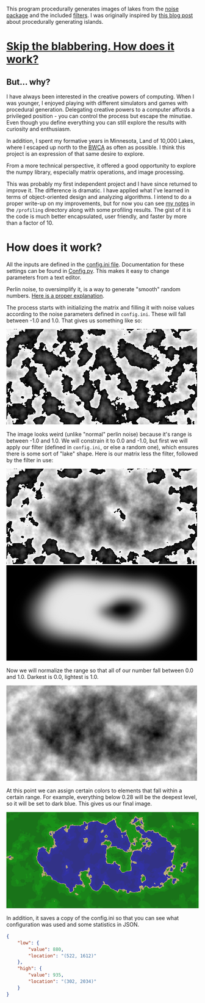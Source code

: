 This program procedurally generates images of lakes from the [noise package](https://github.com/caseman/noise) and the included [filters](/filters). I was originally inspired by [this blog post](https://medium.com/@yvanscher/playing-with-perlin-noise-generating-realistic-archipelagos-b59f004d8401) about procedurally generating islands.

# [Skip the blabbering. How does it work?](#how-does-it-work)

## But... why?
I have always been interested in the creative powers of computing. When I was younger, I enjoyed playing with different simulators and games with procedural generation. Delegating creative powers to a computer affords a privileged position - you can control the process but escape the minutiae. Even though you define everything you can still explore the results with curiosity and enthusiasm.

In addition, I spent my formative years in Minnesota, Land of 10,000 Lakes, where I escaped up north to the [BWCA](https://bwca.com/) as often as possible. I think this project is an expression of that same desire to explore.

From a more technical perspective, it offered a good opportunity to explore the numpy library, especially matrix operations, and image processing. 

This was probably my first independent project and I have since returned to improve it. The difference is dramatic. I have applied what I've learned in terms of object-oriented design and analyzing algorithms. I intend to do a proper write-up on my improvements, but for now you can see [my notes](/profiling/notes.txt) in the <code>/profiling</code> directory along with some profiling results. The gist of it is the code is much better encapsulated, user friendly, and faster by more than a factor of 10.

# How does it work?

All the inputs are defined in the [config.ini file](/src/config.ini). Documentation for these settings can be found in [Config.py](/src/Config.py). This makes it easy to change parameters from a text editor.

Perlin noise, to oversimplify it, is a way to generate "smooth" random numbers. [Here is a proper explanation](https://adrianb.io/2014/08/09/perlinnoise.html). 

The process starts with initializing the matrix and filling it with noise values according to the noise parameters defined in <code>config.ini</code>. These will fall between -1.0 and 1.0. That gives us something like so:

![noise-img](media/54089-noise.png)

The image looks weird (unlike "normal" perlin noise) because it's range is between -1.0 and 1.0. We will constrain it to 0.0 and -1.0, but first we will apply our filter (defined in <code>config.ini</code>, or else a random one), which ensures there is some sort of "lake" shape. Here is our matrix less the filter, followed by the filter in use:

![filtered-img](media/54089-filtered.png) ![filtered](media/lake18-sm.png)

Now we will normalize the range so that all of our number fall between 0.0 and 1.0. Darkest is 0.0, lightest is 1.0.

![height-img](media/54089-height.png)

At this point we can assign certain colors to elements that fall within a certain range. For example, everything below 0.28 will be the deepest level, so it will be set to dark blue. This gives us our final image.

![lake-img](media/54089.png)

In addition, it saves a copy of the config.ini so that you can see what configuration was used and some statistics in JSON.
```json
{
    "low": {
        "value": 880,
        "location": "(522, 1612)"
    },
    "high": {
        "value": 935,
        "location": "(302, 2034)"
    }
}
```

